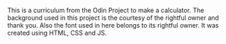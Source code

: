 This is a curriculum from the Odin Project to make a calculator.
The background used in this project is the courtesy of the rightful owner and thank you.
Also the font used in here belongs to its rightful owner.
It was created using HTML, CSS and JS.